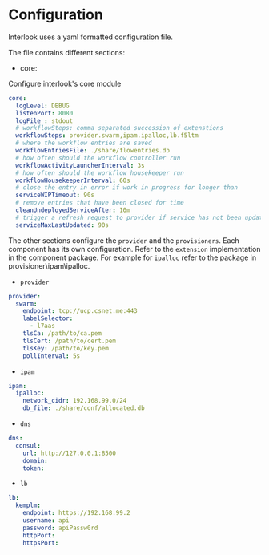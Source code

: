 # Configuration

Interlook uses a yaml formatted configuration file. 

The file contains different sections:

* core:

Configure interlook's core module
 
```yaml
core:
  logLevel: DEBUG
  listenPort: 8080
  logFile : stdout
  # workflowSteps: comma separated succession of extenstions
  workflowSteps: provider.swarm,ipam.ipalloc,lb.f5ltm
  # where the workflow entries are saved
  workflowEntriesFile: ./share/flowentries.db
  # how often should the workflow controller run
  workflowActivityLauncherInterval: 3s
  # how often should the workflow housekeeper run
  workflowHousekeeperInterval: 60s
  # close the entry in error if work in progress for longer than
  serviceWIPTimeout: 90s
  # remove entries that have been closed for time
  cleanUndeployedServiceAfter: 10m
  # trigger a refresh request to provider if service has not been updated since
  serviceMaxLastUpdated: 90s
``` 

The other sections configure the `provider` and the `provisioners`. Each component has its own configuration. Refer to the `extension` implementation in the component package. For example for `ipalloc` refer to the package in provisioner\ipam\ipalloc.

* `provider`

```yaml
provider:
  swarm:
    endpoint: tcp://ucp.csnet.me:443
    labelSelector:
      - l7aas
    tlsCa: /path/to/ca.pem
    tlsCert: /path/to/cert.pem
    tlsKey: /path/to/key.pem
    pollInterval: 5s
```

* `ipam`

```yaml
ipam:
  ipalloc:
    network_cidr: 192.168.99.0/24
    db_file: ./share/conf/allocated.db
```


* `dns`
```yaml
dns:
  consul:
    url: http://127.0.0.1:8500
    domain:
    token:
```

* `lb`

```yaml
lb:
  kemplm:
    endpoint: https://192.168.99.2
    username: api
    password: apiPassw0rd
    httpPort:
    httpsPort:
```